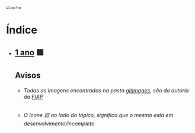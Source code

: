 <img src="https://hipsters.jobs/files/pictures/logofiap.png" alt="Logo Fiap" style="zoom:50%;" />

# Índice

- ## [1 ano](primeiroAno) 🟨


  ## Avisos

  - ###### Todas as imagens encontradas na pasta [gitImages](gitImages), são da autoria da [FIAP](https://www.fiap.com.br)

  - ###### O ícone 🟨 ao lado do tópico, significa que o mesmo esta em desenvolvimento/incompleto

